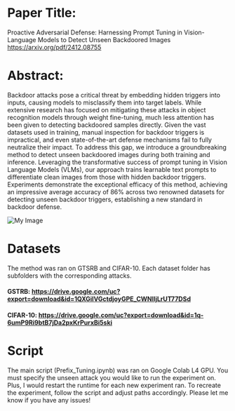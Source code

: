 # Paper Title: 
Proactive Adversarial Defense: Harnessing Prompt Tuning in Vision-Language Models to Detect Unseen Backdoored Images 
https://arxiv.org/pdf/2412.08755

# Abstract:
Backdoor attacks pose a critical threat by embedding hidden triggers into inputs, causing models to misclassify them into target labels. While extensive research has focused on mitigating these attacks in object recognition models through weight fine-tuning, much less attention has been given to detecting backdoored samples directly. Given the vast datasets used in training, manual inspection for backdoor triggers is impractical, and even state-of-the-art defense mechanisms fail to fully neutralize their impact. To address this gap, we introduce a groundbreaking method to detect unseen backdoored images during both training and inference. Leveraging the transformative success of prompt tuning in Vision Language Models (VLMs), our approach trains learnable text prompts to differentiate clean images from those with hidden backdoor triggers. Experiments demonstrate the exceptional efficacy of this method, achieving an impressive average accuracy of 86\%  across two renowned datasets for detecting unseen backdoor triggers, establishing a new standard in backdoor defense.

![My Image](Main_Fig_Proactive.png)

# Datasets
The method was ran on GTSRB and CIFAR-10. Each dataset folder has subfolders with the corresponding attacks.

#### GSTRB: https://drive.google.com/uc?export=download&id=1QXGiIVGctdjoyGPE_CWNIIjLrUT77DSd
#### CIFAR-10: https://drive.google.com/uc?export=download&id=1q-6umP9Ri9btB7jDa2pxKrPurxBi5ski

# Script
The main script (Prefix_Tuning.ipynb) was ran on Google Colab L4 GPU. You must specify the unseen attack you would like to run the experiment on. Plus, I would restart the runtime for each new experiment ran. To recreate the experiment, follow the script and adjust paths accordingly. Please let me know if you have any issues!



